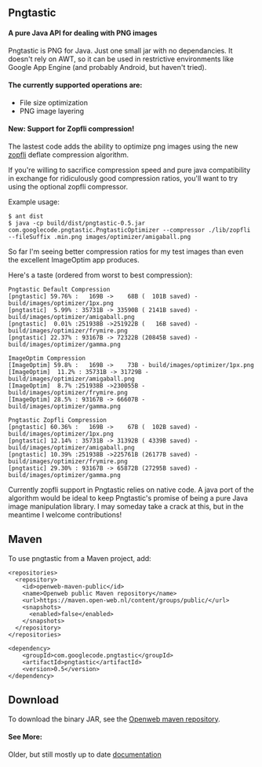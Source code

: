 ## Pngtastic


#### A pure Java API for dealing with PNG images

Pngtastic is PNG for Java. Just one small jar with no dependancies. It doesn't rely on AWT, so it can be used in restrictive environments like Google App Engine (and probably Android, but haven't tried).

#### The currently supported operations are:
- File size optimization
- PNG image layering

#### New: Support for Zopfli compression!
The lastest code adds the ability to optimize png images using the new [zopfli](https://code.google.com/p/zopfli/) deflate compression algorithm.

If you're willing to sacrifice compression speed and pure java compatibility in exchange for ridiculously good compression ratios, you'll want to try using the optional zopfli compressor.

Example usage:

    $ ant dist
    $ java -cp build/dist/pngtastic-0.5.jar com.googlecode.pngtastic.PngtasticOptimizer --compressor ./lib/zopfli --fileSuffix .min.png images/optimizer/amigaball.png

So far I'm seeing better compression ratios for my test images than even the excellent ImageOptim app produces.

Here's a taste (ordered from worst to best compression):

    Pngtastic Default Compression
    [pngtastic] 59.76% :   169B ->    68B (  101B saved) - build/images/optimizer/1px.png
    [pngtastic]  5.99% : 35731B -> 33590B ( 2141B saved) - build/images/optimizer/amigaball.png
    [pngtastic]  0.01% :251938B ->251922B (   16B saved) - build/images/optimizer/frymire.png
    [pngtastic] 22.37% : 93167B -> 72322B (20845B saved) - build/images/optimizer/gamma.png

    ImageOptim Compression
    [ImageOptim] 59.8% :   169B ->    73B - build/images/optimizer/1px.png
    [ImageOptim]  11.2% : 35731B -> 31729B - build/images/optimizer/amigaball.png
    [ImageOptim]  8.7% :251938B ->230055B - build/images/optimizer/frymire.png
    [ImageOptim] 28.5% : 93167B -> 66607B - build/images/optimizer/gamma.png

    Pngtastic Zopfli Compression
    [pngtastic] 60.36% :   169B ->    67B (  102B saved) - build/images/optimizer/1px.png
    [pngtastic] 12.14% : 35731B -> 31392B ( 4339B saved) - build/images/optimizer/amigaball.png
    [pngtastic] 10.39% :251938B ->225761B (26177B saved) - build/images/optimizer/frymire.png
    [pngtastic] 29.30% : 93167B -> 65872B (27295B saved) - build/images/optimizer/gamma.png

Currently zopfli support in Pngtastic relies on native code. A java port of the algorithm would be ideal to keep Pngtastic's promise of being a pure Java image manipulation library. I may someday take a crack at this, but in the meantime I welcome contributions!

Maven
-----


To use pngtastic from a Maven project, add:

    <repositories>
      <repository>
        <id>openweb-maven-public</id>
        <name>Openweb public Maven repository</name>
        <url>https://maven.open-web.nl/content/groups/public/</url>
        <snapshots>
          <enabled>false</enabled>
        </snapshots>
      </repository>
    </repositories>

    <dependency>
    	<groupId>com.googlecode.pngtastic</groupId>
		<artifactId>pngtastic</artifactId>
		<version>0.5</version>
    </dependency>

Download
--------

To download the binary JAR, see the 
[Openweb maven repository](https://maven.open-web.nl/content/repositories/thirdparty/com/googlecode/pngtastic/pngtastic/0.5/pngtastic-0.5.jar).

#### See More:
Older, but still mostly up to date [documentation](https://code.google.com/p/pngtastic/wiki/UserGuide)